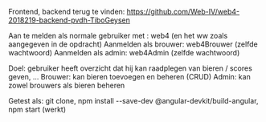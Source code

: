 Frontend, backend terug te vinden: https://github.com/Web-IV/web4-2018219-backend-pvdh-TiboGeysen

Aan te melden als normale gebruiker met : web4 (en het ww zoals aangegeven in de opdracht)
Aanmelden als brouwer: web4Brouwer (zelfde wachtwoord)
Aanmelden als admin: web4Admin (zelfde wachtwoord)

Doel: gebruiker heeft overzicht dat hij kan raadplegen van bieren / scores geven, ...
Brouwer: kan bieren toevoegen en beheren (CRUD)
Admin: kan zowel brouwers als bieren beheren

Getest als: git clone, npm install --save-dev @angular-devkit/build-angular, npm start (werkt)

